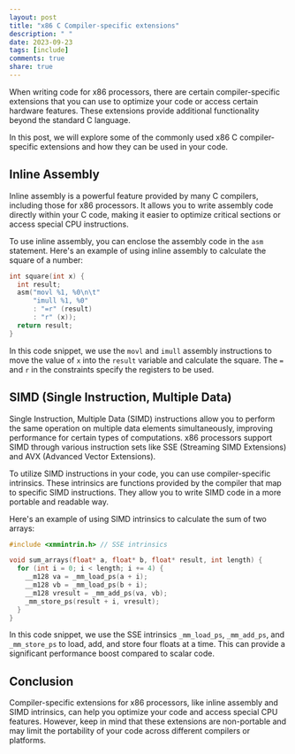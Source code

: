 ```yaml
---
layout: post
title: "x86 C Compiler-specific extensions"
description: " "
date: 2023-09-23
tags: [include]
comments: true
share: true
---
```


When writing code for x86 processors, there are certain compiler-specific extensions that you can use to optimize your code or access certain hardware features. These extensions provide additional functionality beyond the standard C language.

In this post, we will explore some of the commonly used x86 C compiler-specific extensions and how they can be used in your code.

## Inline Assembly

Inline assembly is a powerful feature provided by many C compilers, including those for x86 processors. It allows you to write assembly code directly within your C code, making it easier to optimize critical sections or access special CPU instructions.

To use inline assembly, you can enclose the assembly code in the `asm` statement. Here's an example of using inline assembly to calculate the square of a number:

```c
int square(int x) {
  int result;
  asm("movl %1, %0\n\t"
      "imull %1, %0"
      : "=r" (result)
      : "r" (x));
  return result;
}
```

In this code snippet, we use the `movl` and `imull` assembly instructions to move the value of `x` into the `result` variable and calculate the square. The `=` and `r` in the constraints specify the registers to be used.

## SIMD (Single Instruction, Multiple Data)

Single Instruction, Multiple Data (SIMD) instructions allow you to perform the same operation on multiple data elements simultaneously, improving performance for certain types of computations. x86 processors support SIMD through various instruction sets like SSE (Streaming SIMD Extensions) and AVX (Advanced Vector Extensions).

To utilize SIMD instructions in your code, you can use compiler-specific intrinsics. These intrinsics are functions provided by the compiler that map to specific SIMD instructions. They allow you to write SIMD code in a more portable and readable way.

Here's an example of using SIMD intrinsics to calculate the sum of two arrays:

```c
#include <xmmintrin.h> // SSE intrinsics

void sum_arrays(float* a, float* b, float* result, int length) {
  for (int i = 0; i < length; i += 4) {
    __m128 va = _mm_load_ps(a + i);
    __m128 vb = _mm_load_ps(b + i);
    __m128 vresult = _mm_add_ps(va, vb);
    _mm_store_ps(result + i, vresult);
  }
}
```

In this code snippet, we use the SSE intrinsics `_mm_load_ps`, `_mm_add_ps`, and `_mm_store_ps` to load, add, and store four floats at a time. This can provide a significant performance boost compared to scalar code.

## Conclusion

Compiler-specific extensions for x86 processors, like inline assembly and SIMD intrinsics, can help you optimize your code and access special CPU features. However, keep in mind that these extensions are non-portable and may limit the portability of your code across different compilers or platforms.
